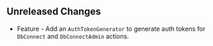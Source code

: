 Unreleased Changes
------------------

* Feature - Add an `AuthTokenGenerator` to generate auth tokens for `DbConnect` and `DbConnectAdmin` actions.
